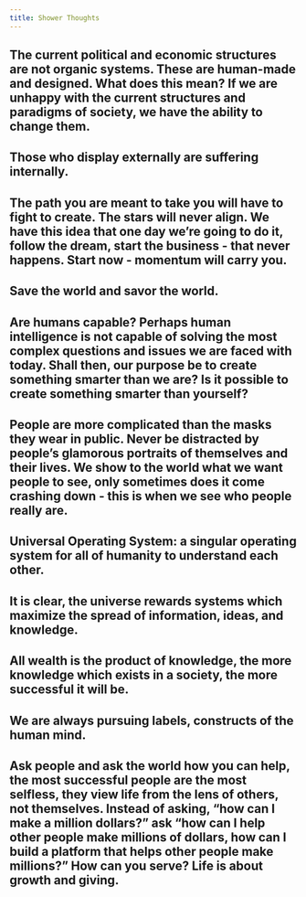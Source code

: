 ```yaml
---
title: Shower Thoughts
---
```


The current political and economic structures are not organic systems. These are human-made and designed. What does this mean? If we are unhappy with the current structures and paradigms of society, we have the ability to change them. 
---

Those who display externally are suffering internally.
--- 

The path you are meant to take you will have to fight to create. The stars will never align. We have this idea that one day we’re going to do it, follow the dream, start the business - that never happens. Start now - momentum will carry you.
---

Save the world and savor the world. 
---

Are humans capable? Perhaps human intelligence is not capable of solving the most complex questions and issues we are faced with today. Shall then, our purpose be to create something smarter than we are? Is it possible to create something smarter than yourself?
---

People are more complicated than the masks they wear in public. Never be distracted by people’s glamorous portraits of themselves and their lives. We show to the world what we want people to see, only sometimes does it come crashing down - this is when we see who people really are. 
---

Universal Operating System: a singular operating system for all of humanity to understand each other.
---
 
It is clear, the universe rewards systems which maximize the spread of information, ideas, and knowledge. 
---
 
All wealth is the product of knowledge, the more knowledge which exists in a society, the more successful it will be.
---
 
We are always pursuing labels, constructs of the human mind.
---

Ask people and ask the world how you can help, the most successful people are the most selfless, they view life from the lens of others, not themselves. Instead of asking, “how can I make a million dollars?” ask “how can I help other people make millions of dollars, how can I build a platform that helps other people make millions?” How can you serve? Life is about growth and giving. 
--- 

